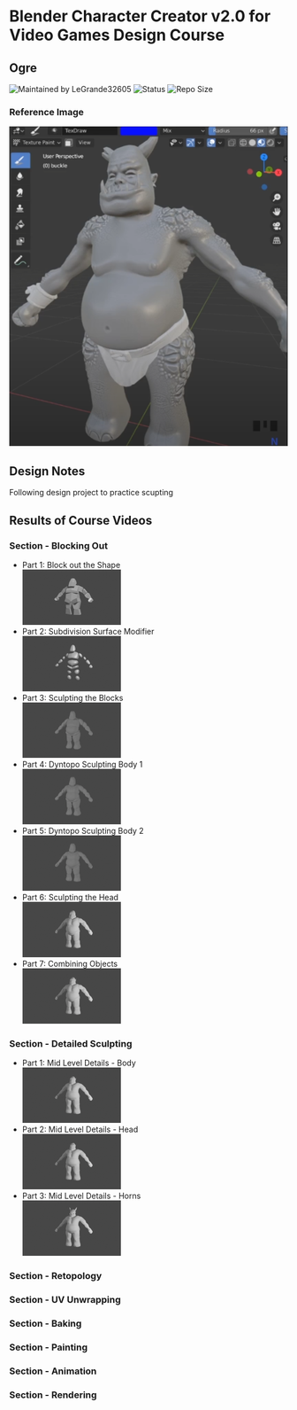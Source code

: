# Blender Character Creator v2.0 for Video Games Design Course
## Ogre

![Maintained by LeGrande32605](https://img.shields.io/static/v1?label=Maintained%20by&message=LeGrande32605&color=blue)
![Status](https://img.shields.io/static/v1?label=Status&message=Work%20In%20Progress&color=yellow)
![Repo Size](https://img.shields.io/github/repo-size/legrande32605/GameDev-Blender-Character-Creator-Ogre)
### Reference Image
![Ogre](./Reference%20Images/Ogre.PNG)

## Design Notes
Following design project to practice scupting


## Results of Course Videos
### Section - Blocking Out
- Part 1: Block out the Shape   
[![Ogre - Block out the Shape](./Renders/Thumb%20-%20Block%20Out.png)](./Renders/Block%20Out.png)
- Part 2: Subdivision Surface Modifier   
[![Ogre - Subdivision Surface Modifier](./Renders/Thumb%20-%20Subdivision%20Surface%20Modifier.png)](./Renders/Subdivision%20Surface%20Modifier.png)
- Part 3: Sculpting the Blocks   
[![Ogre - Sculpting the Blocks](./Renders/Thumb%20-%20Sculpting%20the%20Blocks.png)](./Renders/Sculpting%20the%20Blocks.png)
- Part 4: Dyntopo Sculpting Body 1  
[![Ogre - Dyntopo Sculpting Body 1](./Renders/Thumb%20-%20Dyntopo%20Sculpting%20Body%201.png)](./Renders/Dyntopo%20Sculpting%20Body%201.png)
- Part 5: Dyntopo Sculpting Body 2  
[![Ogre - Dyntopo Sculpting Body 2](./Renders/Thumb%20-%20Dyntopo%20Sculpting%20Body%202.png)](./Renders/Dyntopo%20Sculpting%20Body%202.png)
- Part 6: Sculpting the Head  
[![Ogre - Sculpting the Head](./Renders/Thumb%20-%20Sculpting%20the%20Head.png)](./Renders/Sculpting%20the%20Head.png)
- Part 7: Combining Objects  
[![Ogre - Combining Objects](./Renders/Thumb%20-%20Combining%20Objects.png)](./Renders/Combining%20Objects.png)
### Section - Detailed Sculpting
- Part 1: Mid Level Details - Body   
[![Ogre - Mid Level Details - Body](./Renders/Thumb%20-%20Mid%20Level%20Details%20-%20Body.png)](./Renders/Mid%20Level%20Details%20-%20Body.png)
- Part 2: Mid Level Details - Head   
[![Ogre - Mid Level Details - Head](./Renders/Thumb%20-%20Mid%20Level%20Details%20-%20Head.png)](./Renders/Mid%20Level%20Details%20-%20Head.png)
- Part 3: Mid Level Details - Horns   
[![Ogre - Mid Level Details - Horns](./Renders/Thumb%20-%20Mid%20Level%20Details%20-%20Horns.png)](./Renders/Mid%20Level%20Details%20-%20Horns.png)
### Section - Retopology

### Section - UV Unwrapping

### Section - Baking

### Section - Painting

### Section - Animation

### Section - Rendering